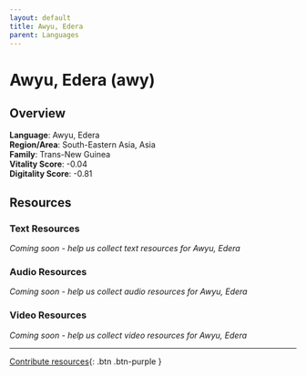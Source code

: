 ```yaml
---
layout: default
title: Awyu, Edera
parent: Languages
---
```


# Awyu, Edera (awy)

## Overview

**Language**: Awyu, Edera  
**Region/Area**: South-Eastern Asia, Asia  
**Family**: Trans-New Guinea  
**Vitality Score**: -0.04  
**Digitality Score**: -0.81  

## Resources

### Text Resources
*Coming soon - help us collect text resources for Awyu, Edera*

### Audio Resources
*Coming soon - help us collect audio resources for Awyu, Edera*

### Video Resources
*Coming soon - help us collect video resources for Awyu, Edera*

---

[Contribute resources](https://fairtrain.github.io/){: .btn .btn-purple }
